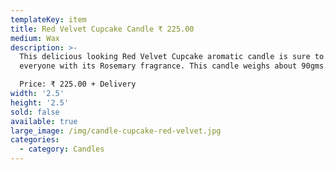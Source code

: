 ```yaml
---
templateKey: item
title: Red Velvet Cupcake Candle ₹ 225.00
medium: Wax
description: >-
  This delicious looking Red Velvet Cupcake aromatic candle is sure to delight
  everyone with its Rosemary fragrance. This candle weighs about 90gms.

  Price: ₹ 225.00 + Delivery
width: '2.5'
height: '2.5'
sold: false
available: true
large_image: /img/candle-cupcake-red-velvet.jpg
categories:
  - category: Candles
---
```


